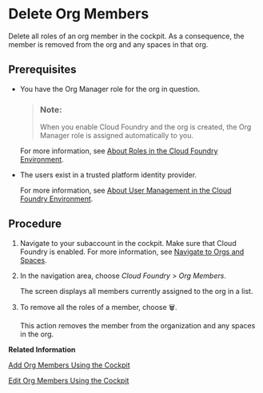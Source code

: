 <!-- loio35a720cd398c475fa19ebaf233d6f2bd -->

<link rel="stylesheet" type="text/css" href="../css/sap-icons.css"/>

# Delete Org Members

Delete all roles of an org member in the cockpit. As a consequence, the member is removed from the org and any spaces in that org.



<a name="loio35a720cd398c475fa19ebaf233d6f2bd__prereq_smd_nmv_nbc"/>

## Prerequisites

-   You have the Org Manager role for the org in question.

    > ### Note:  
    > When you enable Cloud Foundry and the org is created, the Org Manager role is assigned automatically to you.

    For more information, see [About Roles in the Cloud Foundry Environment](about-roles-in-the-cloud-foundry-environment-0907638.md).

-   The users exist in a trusted platform identity provider.

    For more information, see [About User Management in the Cloud Foundry Environment](about-user-management-in-the-cloud-foundry-environment-8e6ce96.md).




<a name="loio35a720cd398c475fa19ebaf233d6f2bd__steps_jrg_wt4_zl"/>

## Procedure

1.  Navigate to your subaccount in the cockpit. Make sure that Cloud Foundry is enabled. For more information, see [Navigate to Orgs and Spaces](navigate-to-orgs-and-spaces-5bf8735.md).

2.  In the navigation area, choose *Cloud Foundry* \> *Org Members*.

    The screen displays all members currently assigned to the org in a list.

3.  To remove all the roles of a member, choose :wastebasket:.

    This action removes the member from the organization and any spaces in the org.


**Related Information**  


[Add Org Members Using the Cockpit](add-org-members-a4eeaf1.md "In the cockpit, add users as org members and assign roles to grant the users access to information, such as user and quota information in a Cloud Foundry org.")

[Edit Org Members Using the Cockpit](edit-org-members-fdbeabb.md "Remove existing roles or assign new roles to an org member in the cockpit.")

